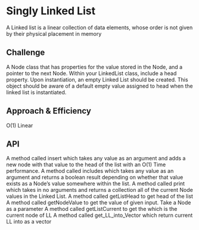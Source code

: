 # Singly Linked List
A Linked list is a linear collection of data elements,
whose order is not given by their physical placement in memory

## Challenge
A Node class that has properties for the value stored in the Node, and a pointer to the next Node.
Within your LinkedList class, include a head property. Upon instantiation, an empty Linked List should be created.
This object should be aware of a default empty value assigned to head when the linked list is instantiated.


## Approach & Efficiency
O(1) Linear

## API
A method called insert which takes any value as an argument and adds a new node with that value to the head of the list with an O(1) Time performance.
A method called includes which takes any value as an argument and returns a boolean result depending on whether that value exists as a Node’s value somewhere within the list.
A method called print which takes in no arguments and returns a collection all of the current Node values in the Linked List.
A method called getListHead to get head of the list
A method called getNodeValue to get the value of given input. Take a Node as a parameter
A method called getListCurrent to get the which is the current node of LL
A method called get_LL_into_Vector which return current LL into as a vector
